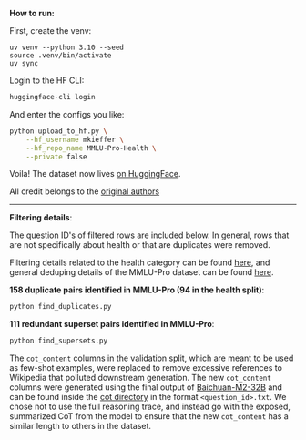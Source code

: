 **How to run:**

First, create the venv:
```
uv venv --python 3.10 --seed
source .venv/bin/activate
uv sync
```

Login to the HF CLI:
```sh
huggingface-cli login 
```

And enter the configs you like:
```sh
python upload_to_hf.py \
    --hf_username mkieffer \
    --hf_repo_name MMLU-Pro-Health \
    --private false
```

Voila! The dataset now lives [on HuggingFace](https://huggingface.co/datasets/mkieffer/MMLU-Pro-Health).

All credit belongs to the [original authors](https://huggingface.co/datasets/TIGER-Lab/MMLU-Pro)

---

**Filtering details**:

The question ID's of filtered rows are included below. In general, rows that are not specifically about health or that are duplicates were removed.

Filtering details related to the health category can be found [here](https://huggingface.co/datasets/TIGER-Lab/MMLU-Pro/discussions/31), and general deduping details of the MMLU-Pro dataset can be found [here](https://huggingface.co/datasets/TIGER-Lab/MMLU-Pro/discussions/33).

**158 duplicate pairs identified in MMLU-Pro (94 in the health split)**:
```sh
python find_duplicates.py
```

**111 redundant superset pairs identified in MMLU-Pro**:
```sh
python find_supersets.py
```

The `cot_content` columns in the validation split, which are meant to be used as few-shot examples, were replaced to remove excessive references to Wikipedia that polluted downstream generation. The new `cot_content` columns were generated using the final output of [Baichuan-M2-32B](https://huggingface.co/baichuan-inc/Baichuan-M2-32B) and can be found inside the [cot directory](cot/) in the format `<question_id>.txt`. We chose not to use the full reasoning trace, and instead go with the exposed, summarized CoT from the model to ensure that the new `cot_content` has a similar length to others in the dataset.
